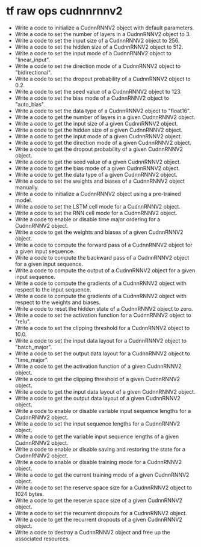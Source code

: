 # tf raw ops cudnnrnnv2

- Write a code to initialize a CudnnRNNV2 object with default parameters.
- Write a code to set the number of layers in a CudnnRNNV2 object to 3.
- Write a code to set the input size of a CudnnRNNV2 object to 256.
- Write a code to set the hidden size of a CudnnRNNV2 object to 512.
- Write a code to set the input mode of a CudnnRNNV2 object to "linear_input".
- Write a code to set the direction mode of a CudnnRNNV2 object to "bidirectional".
- Write a code to set the dropout probability of a CudnnRNNV2 object to 0.2.
- Write a code to set the seed value of a CudnnRNNV2 object to 123.
- Write a code to set the bias mode of a CudnnRNNV2 object to "auto_bias".
- Write a code to set the data type of a CudnnRNNV2 object to "float16".
- Write a code to get the number of layers in a given CudnnRNNV2 object.
- Write a code to get the input size of a given CudnnRNNV2 object.
- Write a code to get the hidden size of a given CudnnRNNV2 object.
- Write a code to get the input mode of a given CudnnRNNV2 object.
- Write a code to get the direction mode of a given CudnnRNNV2 object.
- Write a code to get the dropout probability of a given CudnnRNNV2 object.
- Write a code to get the seed value of a given CudnnRNNV2 object.
- Write a code to get the bias mode of a given CudnnRNNV2 object.
- Write a code to get the data type of a given CudnnRNNV2 object.
- Write a code to set the weights and biases of a CudnnRNNV2 object manually.
- Write a code to initialize a CudnnRNNV2 object using a pre-trained model.
- Write a code to set the LSTM cell mode for a CudnnRNNV2 object.
- Write a code to set the RNN cell mode for a CudnnRNNV2 object.
- Write a code to enable or disable time major ordering for a CudnnRNNV2 object.
- Write a code to get the weights and biases of a given CudnnRNNV2 object.
- Write a code to compute the forward pass of a CudnnRNNV2 object for a given input sequence.
- Write a code to compute the backward pass of a CudnnRNNV2 object for a given input sequence.
- Write a code to compute the output of a CudnnRNNV2 object for a given input sequence.
- Write a code to compute the gradients of a CudnnRNNV2 object with respect to the input sequence.
- Write a code to compute the gradients of a CudnnRNNV2 object with respect to the weights and biases.
- Write a code to reset the hidden state of a CudnnRNNV2 object to zero.
- Write a code to set the activation function for a CudnnRNNV2 object to "relu".
- Write a code to set the clipping threshold for a CudnnRNNV2 object to 10.0.
- Write a code to set the input data layout for a CudnnRNNV2 object to "batch_major".
- Write a code to set the output data layout for a CudnnRNNV2 object to "time_major".
- Write a code to get the activation function of a given CudnnRNNV2 object.
- Write a code to get the clipping threshold of a given CudnnRNNV2 object.
- Write a code to get the input data layout of a given CudnnRNNV2 object.
- Write a code to get the output data layout of a given CudnnRNNV2 object.
- Write a code to enable or disable variable input sequence lengths for a CudnnRNNV2 object.
- Write a code to set the input sequence lengths for a CudnnRNNV2 object.
- Write a code to get the variable input sequence lengths of a given CudnnRNNV2 object.
- Write a code to enable or disable saving and restoring the state for a CudnnRNNV2 object.
- Write a code to enable or disable training mode for a CudnnRNNV2 object.
- Write a code to get the current training mode of a given CudnnRNNV2 object.
- Write a code to set the reserve space size for a CudnnRNNV2 object to 1024 bytes.
- Write a code to get the reserve space size of a given CudnnRNNV2 object.
- Write a code to set the recurrent dropouts for a CudnnRNNV2 object.
- Write a code to get the recurrent dropouts of a given CudnnRNNV2 object.
- Write a code to destroy a CudnnRNNV2 object and free up the associated resources.